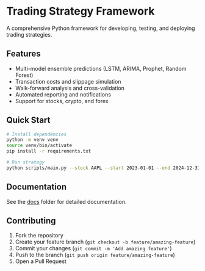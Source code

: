 # Trading Strategy Framework

A comprehensive Python framework for developing, testing, and deploying trading strategies.

## Features
- Multi-model ensemble predictions (LSTM, ARIMA, Prophet, Random Forest)
- Transaction costs and slippage simulation
- Walk-forward analysis and cross-validation
- Automated reporting and notifications
- Support for stocks, crypto, and forex

## Quick Start
```bash
# Install dependencies
python -m venv venv
source venv/bin/activate
pip install -r requirements.txt

# Run strategy
python scripts/main.py --stock AAPL --start 2023-01-01 --end 2024-12-31
```

## Documentation
See the [docs](./docs) folder for detailed documentation.

## Contributing
1. Fork the repository
2. Create your feature branch (`git checkout -b feature/amazing-feature`)
3. Commit your changes (`git commit -m 'Add amazing feature'`)
4. Push to the branch (`git push origin feature/amazing-feature`)
5. Open a Pull Request